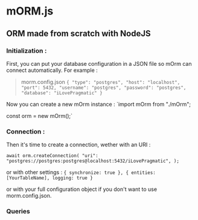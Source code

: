 # mORM.js

## ORM made from scratch with NodeJS

### Initialization :
First, you can put your database configuration in a JSON file so mOrm can connect automatically. For example :
> morm.config.json
`{
  "type": "postgres",
  "host": "localhost",
  "port": 5432,
  "username": "postgres",
  "password": "postgres",
  "database": "iLovePragmatic"
}`

Now you can create a new mOrm instance :
`import mOrm from "./mOrm";

const orm = new mOrm();`

### Connection :
Then it's time to create a connection, wether with an URI :

`await orm.createConnection(
  "uri": "postgres://postgres:postgres@localhost:5432/iLovePragmatic",
);`

or with other settings :
`{ synchronize: true },
{
  entities: [YourTableName],
  logging: true
}`

or with your full configuration object if you don't want to use morm.config.json.

### Queries
